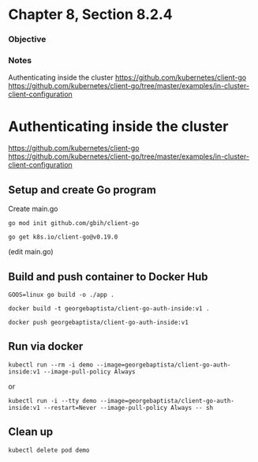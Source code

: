# Chapter 8, Section 8.2.4

### Objective

### Notes
Authenticating inside the cluster
https://github.com/kubernetes/client-go
https://github.com/kubernetes/client-go/tree/master/examples/in-cluster-client-configuration


# Authenticating inside the cluster
https://github.com/kubernetes/client-go
https://github.com/kubernetes/client-go/tree/master/examples/in-cluster-client-configuration

## Setup and create Go program
Create main.go

`go mod init github.com/gbih/client-go`

`go get k8s.io/client-go@v0.19.0`

(edit main.go)


## Build and push container to Docker Hub
`GOOS=linux go build -o ./app .`

`docker build -t georgebaptista/client-go-auth-inside:v1 .`

`docker push georgebaptista/client-go-auth-inside:v1`


## Run via docker

`kubectl run --rm -i demo --image=georgebaptista/client-go-auth-inside:v1 --image-pull-policy Always`

or

`kubectl run -i --tty demo --image=georgebaptista/client-go-auth-inside:v1 --restart=Never --image-pull-policy Always -- sh`

## Clean up
`kubectl delete pod demo`
